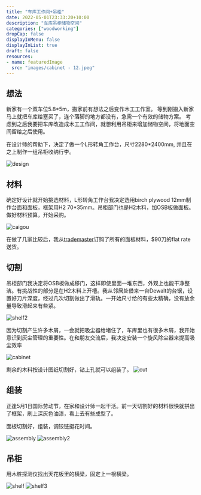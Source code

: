 ```yaml
---
title: "车库工作间+吊柜"
date: 2022-05-01T23:33:20+10:00
description: "车库吊柜储物空间"
categories: ["woodworking"]
dropCap: false
displayInMenu: false
displayInList: true
draft: false
resources:
- name: featuredImage
  src: "images/cabinet - 12.jpeg"
---
```


## 想法

新家有一个双车位5.8*5m，搬家前有想法之后变作木工工作室。
等到刚搬入新家马上就把车库给塞买了，连个落脚的地方都没有，急需一个有效的储物方案。
考虑到之后我要把车库改造成木工工作间，就想利用吊柜来增加储物空间，将地面空间留给之后使用。

在设计师的帮助下，决定了做一个L形转角工作台，尺寸2280*2400mm, 并且在之上制作一组吊柜收纳行李。

![design](images/cabinet%20-%203.jpeg)

## 材料

确定好设计就开始挑选材料，L形转角工作台我决定选用birch plywood 12mm制作台面和面板，框架用H2 70*35mm。吊柜部门也是H2木料，加OSB板做面板。
做好材料预算，开始采购。

![caigou](images/cabinet%20-%202.jpeg)

在做了几家比较后，我从[trademaster](https://trademaster.au/)订购了所有的面板材料，$90刀的flat rate送货。

## 切割

吊柜部门我决定将OSB板做成移门，这样即使里面一堆东西，外观上也能干净整洁。有挑战性的部分是在H2木料上开槽。我从邻居处借来一台Dewalt的台锯，设置好刀片深度，经过几次切割做出了滑轨。一开始尺寸给的有些太精确，没有放余量导致滑起来有些紧。

![shelf2](images/cabinet%20-%2016.jpeg)

因为切割产生许多木屑，一会就把吸尘器给堵住了，车库里也有很多木屑，我开始意识到灰尘管理的重要性。在和朋友交流后，我决定安装一个旋风除尘器来提高吸尘效率

![cabinet](images/cabinet%20-%207.jpeg)

剩余的木料按设计图纸切割好，钻上孔就可以组装了。
![cut](images/cabinet%20-%208.jpeg)

## 组装

正逢5月1日国际劳动节，在家和设计师一起干活。前一天切割好的材料很快就拼出了框架，刷上深灰色油漆，看上去有些成型了。

面板切割好，组装，调铰链挺花时间。

![assembly](images/cabinet%20-%204.jpeg)
![assembly2](images/cabinet%20-%205.jpeg)

## 吊柜

用木桩探测仪找出天花板里的横梁，固定上一根横梁。

![shelf](images/cabinet%20-%2015.jpeg)
![shelf3](images/cabinet%20-%2012.jpeg)



